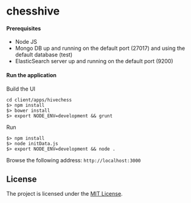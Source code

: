 chesshive
==================================================

#### Prerequisites

* Node JS
* Mongo DB up and running on the default port (27017) and using the default database (test)
* ElasticSearch server up and running on the default port (9200)

#### Run the application

Build the UI
```
cd client/apps/hivechess
$> npm install
$> bower install
$> export NODE_ENV=development && grunt
```

Run
```
$> npm install
$> node initData.js
$> export NODE_ENV=development && node .
```

Browse the following address: `http://localhost:3000`

License
--------------------------------------
The project is licensed under the [MIT License](http://opensource.org/licenses/MIT).